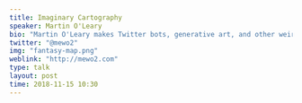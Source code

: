 ```yaml
---
title: Imaginary Cartography
speaker: Martin O'Leary
bio: "Martin O'Leary makes Twitter bots, generative art, and other weird bits and pieces about landscapes, maps, and imagined places. He was a glaciologist working on ice/ocean interactions at the Glaciology Group in the Geography Department, Swansea University, primarily using computer models and remote sensing data to study processes at the fronts of tidewater glaciers. He is now in charge of exhibit design at the Life Science Centre in Newcastle."
twitter: "@mewo2"
img: "fantasy-map.png"
weblink: "http://mewo2.com"
type: talk
layout: post
time: 2018-11-15 10:30
---
```

